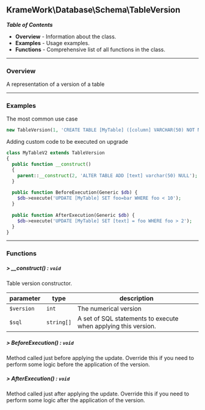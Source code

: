 ## KrameWork\Database\Schema\TableVersion

***Table of Contents***
* **Overview** - Information about the class.
* **Examples** - Usage examples.
* **Functions** - Comprehensive list of all functions in the class.

___
### Overview
A representation of a version of a table
___
### Examples
The most common use case
```php
new TableVersion(1, 'CREATE TABLE [MyTable] ([column] VARCHAR(50) NOT NULL)')
```

Adding custom code to be executed on upgrade
```php
class MyTableV2 extends TableVersion
{
  public function __construct()
  {
    parent::__construct(2, 'ALTER TABLE ADD [text] varchar(50) NULL');
  }
  
  public function BeforeExecution(Generic $db) {
    $db->execute('UPDATE [MyTable] SET foo=bar WHERE foo < 10');
  }
  
  public function AfterExecution(Generic $db) {
    $db->execute('UPDATE [MyTable] SET [text] = foo WHERE foo > 2');
  }
}
```

___
### Functions
##### > __construct() : `void`
Table version constructor.

parameter | type | description
--- | --- | ---
`$version` | `int` | The numerical version
`$sql` | `string[]` | A set of SQL statements to execute when applying this version.

##### > BeforeExecution() : `void`
Method called just before applying the update.
Override this if you need to perform some logic before the application of the version.

##### > AfterExecution() : `void`
Method called just after applying the update.
Override this if you need to perform some logic after the application of the version.
